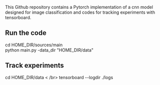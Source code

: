 This Github repository contains a Pytorch implementation of a cnn model designed for image classification and codes for tracking experiments with tensorboard.

## Run the code
cd HOME_DIR/sources/main </br>
python main.py -data_dir "HOME_DIR/data"

## Track experiments
cd HOME_DIR/data < /br>
tensorboard --logdir ./logs
